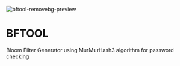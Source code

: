 ![bftool-removebg-preview](https://github.com/Hani-K/bftool/assets/16754560/dfb7d403-b9ca-4972-bd9f-c6e97ba2a0bf)


# BFTOOL
Bloom Filter Generator using MurMurHash3 algorithm for password checking
